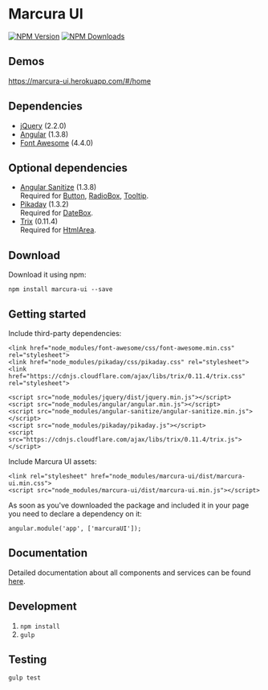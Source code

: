 [npm-image]: https://img.shields.io/npm/v/marcura-ui.svg
[npm-url]: https://npmjs.org/package/marcura-ui
[downloads-image]: https://img.shields.io/npm/dm/marcura-ui.svg

# Marcura UI

[![NPM Version][npm-image]][npm-url]
[![NPM Downloads][downloads-image]][npm-url]

## Demos
https://marcura-ui.herokuapp.com/#/home

## Dependencies
* [jQuery](https://jquery.com/) (2.2.0)
* [Angular](https://angularjs.org/) (1.3.8)
* [Font Awesome](http://fontawesome.io/) (4.4.0)

## Optional dependencies
* [Angular Sanitize](https://www.npmjs.com/package/angular-sanitize) (1.3.8)  
Required for [Button](../../wiki/button), [RadioBox](../../wiki/radiobox), [Tooltip](../../wiki/tooltip).
* [Pikaday](https://github.com/dbushell/Pikaday) (1.3.2)  
Required for [DateBox](../../wiki/datebox).
* [Trix](https://github.com/basecamp/trix) (0.11.4)  
Required for [HtmlArea](../../wiki/htmlarea).

## Download
Download it using npm:

`npm install marcura-ui --save`

## Getting started

Include third-party dependencies:

```
<link href="node_modules/font-awesome/css/font-awesome.min.css" rel="stylesheet">
<link href="node_modules/pikaday/css/pikaday.css" rel="stylesheet">
<link href="https://cdnjs.cloudflare.com/ajax/libs/trix/0.11.4/trix.css" rel="stylesheet">
```

```
<script src="node_modules/jquery/dist/jquery.min.js"></script>
<script src="node_modules/angular/angular.min.js"></script>
<script src="node_modules/angular-sanitize/angular-sanitize.min.js"></script>
<script src="node_modules/pikaday/pikaday.js"></script>
<script src="https://cdnjs.cloudflare.com/ajax/libs/trix/0.11.4/trix.js"></script>
```

Include Marcura UI assets:

```
<link rel="stylesheet" href="node_modules/marcura-ui/dist/marcura-ui.min.css">
<script src="node_modules/marcura-ui/dist/marcura-ui.min.js"></script>
```

As soon as you've downloaded the package and included it in your page you need to declare a dependency on it:

```
angular.module('app', ['marcuraUI']);
```

## Documentation
Detailed documentation about all components and services can be found [here](../../wiki).

## Development

1. `npm install`
2. `gulp`

## Testing

`gulp test`
